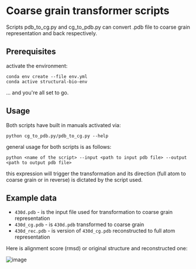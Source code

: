 # Coarse grain transformer scripts

Scripts pdb_to_cg.py and cg_to_pdb.py can convert .pdb file to coarse grain representation and back respectively.

## Prerequisites 
activate the environment:
```
conda env create --file env.yml
conda active structural-bio-env
```
... and you're all set to go.

## Usage

Both scripts have built in manuals activated via:
```
python cg_to_pdb.py/pdb_to_cg.py --help
```

general usage for both scripts is as follows:

```
python <name of the script> --input <path to input pdb file> --output <path to output pdb file>
```

this expression will trigger the transformation and its direction (full atom to coarse grain or in reverse) is dictated by the script used.

## Example data

* `430d.pdb` - is the input file used for transformation to coarse grain representation
* `430d_cg.pdb` - is `430d.pdb` transformed to coarse grain
* `430d_rec.pdb` - is version of `430d_cg.pdb` reconstructed to full atom representation

Here is alignment score (rmsd) or original structure and reconstructed one:

![image](https://github.com/user-attachments/assets/c73a186b-be00-4c5f-966a-2026225c90de)
 
